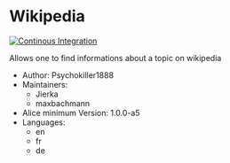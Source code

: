 # Wikipedia

[![Continous Integration](https://gitlab.com/project-alice-assistant/skills/skill_Wikipedia/badges/master/pipeline.svg)](https://gitlab.com/project-alice-assistant/skills/skill_Wikipedia/pipelines/latest)

Allows one to find informations about a topic on wikipedia

- Author: Psychokiller1888
- Maintainers:
    - Jierka
    - maxbachmann
- Alice minimum Version: 1.0.0-a5
- Languages:
  - en
  - fr
  - de
